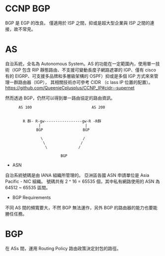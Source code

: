 # CCNP BGP

BGP 是 EGP 的改良。
僅適用於 ISP 之間，抑或是超大型企業與 ISP 之間的連接，故不常見。

# AS

自治系統，全名為 Autonomous System。AS 的功能在一定範圍內，使用單一技術（IGP 包含 RIP 靜態路由、不支援可變動長度子網路遮罩的 IGP、僅有 cisco 有的 EIGRP、可支援多品牌和多層級架構的 OSPF）抑或是多個 IGP 方式來來管理一群路由器（IGP），
其相關技術亦可參考 CIDR （c lass IP 位置的配置）。
https://github.com/QueenieCplusplus/CCNP_IP#cidr--supernet

然而透過 BGP，仍然可以得到單一路由協定的路由資訊。

          AS 100                           AS 200


            R 群- R-gw-----------------gw-R -R群
                   |                    |
                  BGP                  BGP
                  
                    \                  /
                     \                /
                      \              /
                      
                             BGP
                             

* ASN

自治系統號碼是由 IANA 組織所管理的。
亞洲區各國 ASN 申請單位是 Asia Pacific - NIC 組織。
號碼共有 2 ^ 16 = 65535 個，其中私有網路使用的 ASN 為 64512 ~ 65535 區間。 

* BGP Requirements

不同 AS 間的頻寬要大，不然 BGP 無法運作，另外 BGP 的路由器的能力也要能勝任任務。

# BGP 

  在 ASs 間，運用 Routing Policy 路由政策決定封包的路徑。
